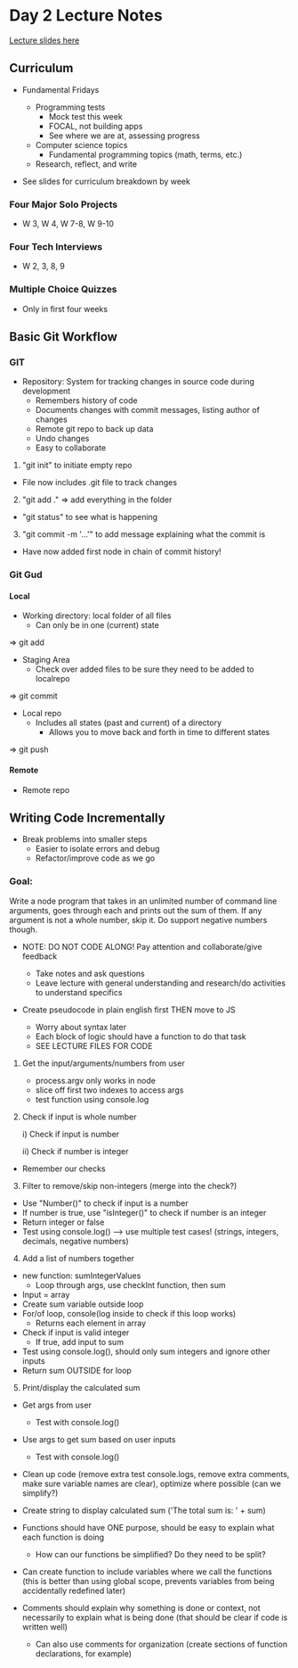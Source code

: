 # Day 2 Lecture Notes

[Lecture slides here](https://docs.google.com/presentation/d/1m3R_aN4S5YoCBmXRbjaZQGatygWyZXYLcN-fkcP_HWA/edit)

## Curriculum

* Fundamental Fridays
  * Programming tests
    * Mock test this week
    * FOCAL, not building apps
    * See where we are at, assessing progress
  * Computer science topics
    * Fundamental programming topics (math, terms, etc.)
  * Research, reflect, and write

* See slides for curriculum breakdown by week

### Four Major Solo Projects

* W 3, W 4, W 7-8, W 9-10

### Four Tech Interviews

* W 2, 3, 8, 9

### Multiple Choice Quizzes

* Only in first four weeks

## Basic Git Workflow

### GIT
* Repository: System for tracking changes in source code during development
  * Remembers history of code
  * Documents changes with commit messages, listing author of changes
  * Remote git repo to back up data
  * Undo changes
  * Easy to collaborate

1) "git init" to initiate empty repo
  * File now includes .git file to track changes
2) "git add ." => add everything in the folder
  * "git status" to see what is happening
3) "git commit -m '...'" to add message explaining what the commit is
  * Have now added first node in chain of commit history!

### Git Gud
#### Local
* Working directory: local folder of all files 
  * Can only be in one (current) state

=> git add
* Staging Area
  * Check over added files to be sure they need to be added to localrepo

=> git commit
* Local repo
  * Includes all states (past and current) of a directory
    * Allows you to move back and forth in time to different states

=> git push
#### Remote
* Remote repo

## Writing Code Incrementally

* Break problems into smaller steps
  * Easier to isolate errors and debug
  * Refactor/improve code as we go

### Goal: 
Write a node program that takes in an unlimited number of command line arguments, goes through each and prints out the sum of them. If any argument is not a whole number, skip it. Do support negative numbers though. 

* NOTE: DO NOT CODE ALONG! Pay attention and collaborate/give feedback
  * Take notes and ask questions
  * Leave lecture with general understanding and research/do activities to understand specifics

* Create pseudocode in plain english first THEN move to JS
  * Worry about syntax later
  * Each block of logic should have a function to do that task
  * SEE LECTURE FILES FOR CODE


1) Get the input/arguments/numbers from user
    * process.argv only works in node
    * slice off first two indexes to access args
    * test function using console.log

2) Check if input is whole number

      i) Check if input is number
  
      ii) Check if number is integer

  * Remember our checks

3) Filter to remove/skip non-integers (merge into the check?)

  * Use "Number()" to check if input is a number
  * If number is true, use "isInteger()" to check if number is an integer
  * Return integer or false
  * Test using console.log() --> use multiple test cases! (strings, integers, decimals, negative numbers)

4) Add a list of numbers together

* new function: sumIntegerValues
  * Loop through args, use checkInt function, then sum
* Input = array
* Create sum variable outside loop
* For/of loop, console(log inside to check if this loop works)
  * Returns each element in array
* Check if input is valid integer
  * If true, add input to sum
* Test using console.log(), should only sum integers and ignore other inputs
* Return sum OUTSIDE for loop

5) Print/display the calculated sum 

* Get args from user
  * Test with console.log()
* Use args to get sum based on user inputs
  * Test with console.log()
* Clean up code (remove extra test console.logs, remove extra comments, make sure variable names are clear), optimize where possible (can we simplify?)
* Create string to display calculated sum ('The total sum is: ' + sum)

* Functions should have ONE purpose, should be easy to explain what each function is doing
  * How can our functions be simplified? Do they need to be split?

* Can create function to include variables where we call the functions (this is better than using global scope, prevents variables from being accidentally redefined later)

* Comments should explain why something is done or context, not necessarily to explain what is being done (that should be clear if code is written well)
  * Can also use comments for organization (create sections of function declarations, for example)